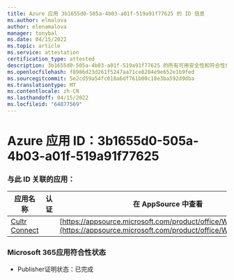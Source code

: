 ```yaml
---
title: Azure 应用 3b1655d0-505a-4b03-a01f-519a91f77625 的 ID 信息
ms.author: elmalova
author: elenamalova
manager: tonybal
ms.date: 04/15/2022
ms.topic: article
ms.service: attestation
certification_type: attested
description: 3b1655d0-505a-4b03-a01f-519a91f77625 的所有可用安全性和符合性信息信息。
ms.openlocfilehash: f8986d23d261f5247aa71ce8284e9e652e1b9fed
ms.sourcegitcommit: 5e2cd59a54fc018a6df761b00c18e3ba592d9dba
ms.translationtype: MT
ms.contentlocale: zh-CN
ms.lasthandoff: 04/15/2022
ms.locfileid: "64877569"
---
```

# <a name="azure-app-id-3b1655d0-505a-4b03-a01f-519a91f77625"></a>Azure 应用 ID：3b1655d0-505a-4b03-a01f-519a91f77625


### <a name="apps-associated-with-this-id"></a>与此 ID 关联的应用：
| **应用名称** | **认证** | **在 AppSource 中查看** |
|--------------|---------------|-----------------------|
| [Cultr Connect](../forward/WA200003008.md) |  | [https://appsource.microsoft.com/product/office/WA200003008](https://appsource.microsoft.com/product/office/WA200003008) |

### <a name="microsoft-365-app-compliance-status"></a>Microsoft 365应用符合性状态
- Publisher证明状态：已完成
